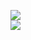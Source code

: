 [![](https://img.shields.io/badge/Made%20With-Github%20Spray-lightgrey.svg?style=for-the-badge&logo=github)](https://github.com/Annihil/github-spray#31286)  
[![](https://i.imgur.com/2DrTn0Z.gif)](https://github.com/Annihil/github-spray)
